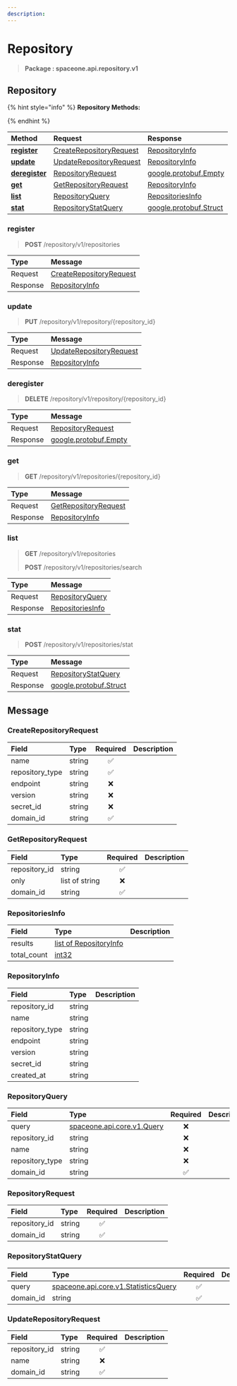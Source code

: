 ```yaml
---
description:  
---
```

# Repository

>  **Package : spaceone.api.repository.v1**

## Repository

{% hint style="info" %}
**Repository Methods:**

{%  endhint %}


| Method | Request | Response |
| :----- | :-------- | :-------- |
| [**register**](repository.md#register)|   [CreateRepositoryRequest](repository.md#createrepositoryrequest) |   [RepositoryInfo](repository.md#repositoryinfo) |
| [**update**](repository.md#update)|   [UpdateRepositoryRequest](repository.md#updaterepositoryrequest) |   [RepositoryInfo](repository.md#repositoryinfo) |
| [**deregister**](repository.md#deregister)|   [RepositoryRequest](repository.md#repositoryrequest) |  [google.protobuf.Empty](https://github.com/protocolbuffers/protobuf/blob/master/src/google/protobuf/empty.proto)|
| [**get**](repository.md#get)|   [GetRepositoryRequest](repository.md#getrepositoryrequest) |   [RepositoryInfo](repository.md#repositoryinfo) |
| [**list**](repository.md#list)|   [RepositoryQuery](repository.md#repositoryquery) |   [RepositoriesInfo](repository.md#repositoriesinfo) |
| [**stat**](repository.md#stat)|   [RepositoryStatQuery](repository.md#repositorystatquery) |  [google.protobuf.Struct](https://github.com/protocolbuffers/protobuf/blob/master/src/google/protobuf/struct.proto)| 
 

 
### register
> **POST** /repository/v1/repositories
>


| Type | Message |
| :--- | :--- |
| Request | [CreateRepositoryRequest](repository.md#createrepositoryrequest) |
| Response |  [RepositoryInfo](repository.md#repositoryinfo)  |
 
 

 
### update
> **PUT** /repository/v1/repository/{repository_id}
>


| Type | Message |
| :--- | :--- |
| Request | [UpdateRepositoryRequest](repository.md#updaterepositoryrequest) |
| Response |  [RepositoryInfo](repository.md#repositoryinfo)  |
 
 

 
### deregister
> **DELETE** /repository/v1/repository/{repository_id}
>


| Type | Message |
| :--- | :--- |
| Request | [RepositoryRequest](repository.md#repositoryrequest) |
| Response | [google.protobuf.Empty](https://github.com/protocolbuffers/protobuf/blob/master/src/google/protobuf/empty.proto) |
 
 

 
### get
> **GET** /repository/v1/repositories/{repository_id}
>


| Type | Message |
| :--- | :--- |
| Request | [GetRepositoryRequest](repository.md#getrepositoryrequest) |
| Response |  [RepositoryInfo](repository.md#repositoryinfo)  |
 
 

 
### list
> **GET** /repository/v1/repositories
>
> **POST** /repository/v1/repositories/search



| Type | Message |
| :--- | :--- |
| Request | [RepositoryQuery](repository.md#repositoryquery) |
| Response |  [RepositoriesInfo](repository.md#repositoriesinfo)  |
 
 

 
### stat
> **POST** /repository/v1/repositories/stat
>


| Type | Message |
| :--- | :--- |
| Request | [RepositoryStatQuery](repository.md#repositorystatquery) |
| Response | [google.protobuf.Struct](https://github.com/protocolbuffers/protobuf/blob/master/src/google/protobuf/struct.proto) |


## 

## Message

### CreateRepositoryRequest
| Field | Type | Required | Description |
| :--- | :--- | :---: | :--- |
| name |string|✅| |
| repository_type |string|✅| |
| endpoint |string|❌| |
| version |string|❌| |
| secret_id |string|❌| |
| domain_id |string|✅| |

### GetRepositoryRequest
| Field | Type | Required | Description |
| :--- | :--- | :---: | :--- |
| repository_id |string|✅| |
| only |list of string|❌| |
| domain_id |string|✅| |

### RepositoriesInfo
| Field | Type |  Description |
| :--- | :--- | :--- |
| results |[list of RepositoryInfo](repository.md#repositoryinfo) | |
| total_count |[int32](https://github.com/protocolbuffers/protobuf/blob/master/src/google/protobuf/type.proto) | |

### RepositoryInfo
| Field | Type |  Description |
| :--- | :--- | :--- |
| repository_id |string | |
| name |string | |
| repository_type |string | |
| endpoint |string | |
| version |string | |
| secret_id |string | |
| created_at |string | |

### RepositoryQuery
| Field | Type | Required | Description |
| :--- | :--- | :---: | :--- |
| query |[spaceone.api.core.v1.Query](https://spaceone-dev.gitbook.io/api-reference/common-v1/search-query)|❌| |
| repository_id |string|❌| |
| name |string|❌| |
| repository_type |string|❌| |
| domain_id |string|✅| |

### RepositoryRequest
| Field | Type | Required | Description |
| :--- | :--- | :---: | :--- |
| repository_id |string|✅| |
| domain_id |string|✅| |

### RepositoryStatQuery
| Field | Type | Required | Description |
| :--- | :--- | :---: | :--- |
| query |[spaceone.api.core.v1.StatisticsQuery](https://spaceone-dev.gitbook.io/api-reference/common-v1/statistics-query)|✅| |
| domain_id |string|✅| |

### UpdateRepositoryRequest
| Field | Type | Required | Description |
| :--- | :--- | :---: | :--- |
| repository_id |string|✅| |
| name |string|❌| |
| domain_id |string|✅| |

